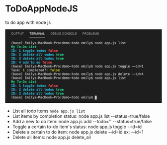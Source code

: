 # ToDoAppNodeJS
to do app with node js

![todoapp](/todoappthumbnail.png)

* List all todo items
 ```node app.js list```
* List items by completion status: node app.js list --status=true/false
* Add a new to do item: node app.js add --todo='' --status=true/false
* Toggle a certain to-do item's status: node app.js toggle --id=id
* Delete a certain to do item: node app.js delete --id=id ex: --id=1
* Delete all items: node app.js delete_all
